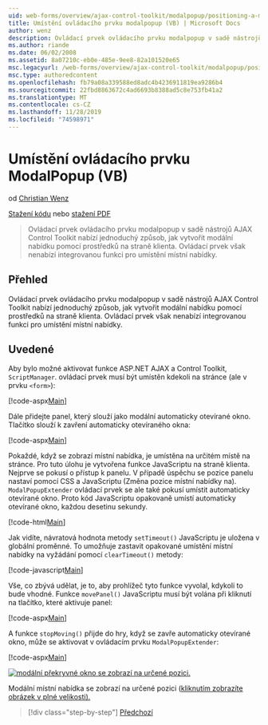 ```yaml
---
uid: web-forms/overview/ajax-control-toolkit/modalpopup/positioning-a-modalpopup-vb
title: Umístění ovládacího prvku modalpopup (VB) | Microsoft Docs
author: wenz
description: Ovládací prvek ovládacího prvku modalpopup v sadě nástrojů AJAX Control Toolkit nabízí jednoduchý způsob, jak vytvořit modální nabídku pomocí prostředků na straně klienta. Ovládací prvek však nenabízí...
ms.author: riande
ms.date: 06/02/2008
ms.assetid: 8a07210c-eb0e-485e-9ee8-82a101520e65
msc.legacyurl: /web-forms/overview/ajax-control-toolkit/modalpopup/positioning-a-modalpopup-vb
msc.type: authoredcontent
ms.openlocfilehash: fb79a08a339588ed8adc4b4236911819ea9286b4
ms.sourcegitcommit: 22fbd8863672c4ad6693b8388ad5c8e753fb41a2
ms.translationtype: MT
ms.contentlocale: cs-CZ
ms.lasthandoff: 11/28/2019
ms.locfileid: "74598971"
---
```

# <a name="positioning-a-modalpopup-vb"></a>Umístění ovládacího prvku ModalPopup (VB)

od [Christian Wenz](https://github.com/wenz)

[Stažení kódu](https://download.microsoft.com/download/2/4/0/24052038-f942-4336-905b-b60ae56f0dd5/ModalPopup4.vb.zip) nebo [stažení PDF](https://download.microsoft.com/download/b/6/a/b6ae89ee-df69-4c87-9bfb-ad1eb2b23373/modalpopup4VB.pdf)

> Ovládací prvek ovládacího prvku modalpopup v sadě nástrojů AJAX Control Toolkit nabízí jednoduchý způsob, jak vytvořit modální nabídku pomocí prostředků na straně klienta. Ovládací prvek však nenabízí integrovanou funkci pro umístění místní nabídky.

## <a name="overview"></a>Přehled

Ovládací prvek ovládacího prvku modalpopup v sadě nástrojů AJAX Control Toolkit nabízí jednoduchý způsob, jak vytvořit modální nabídku pomocí prostředků na straně klienta. Ovládací prvek však nenabízí integrovanou funkci pro umístění místní nabídky.

## <a name="steps"></a>Uvedené

Aby bylo možné aktivovat funkce ASP.NET AJAX a Control Toolkit, `ScriptManager`. ovládací prvek musí být umístěn kdekoli na stránce (ale v prvku `<form>`):

[!code-aspx[Main](positioning-a-modalpopup-vb/samples/sample1.aspx)]

Dále přidejte panel, který slouží jako modální automaticky otevírané okno. Tlačítko slouží k zavření automaticky otevíraného okna:

[!code-aspx[Main](positioning-a-modalpopup-vb/samples/sample2.aspx)]

Pokaždé, když se zobrazí místní nabídka, je umístěna na určitém místě na stránce. Pro tuto úlohu je vytvořena funkce JavaScriptu na straně klienta. Nejprve se pokusí o přístup k panelu. V případě úspěchu se pozice panelu nastaví pomocí CSS a JavaScriptu (Změna pozice místní nabídky na). `ModalPopupExtender` ovládací prvek se ale také pokusí umístit automaticky otevírané okno. Proto kód JavaScriptu opakovaně umístí automaticky otevírané okno, každou desetinu sekundy.

[!code-html[Main](positioning-a-modalpopup-vb/samples/sample3.html)]

Jak vidíte, návratová hodnota metody `setTimeout()` JavaScriptu je uložena v globální proměnné. To umožňuje zastavit opakované umístění místní nabídky na vyžádání pomocí `clearTimeout()` metody:

[!code-javascript[Main](positioning-a-modalpopup-vb/samples/sample4.js)]

Vše, co zbývá udělat, je to, aby prohlížeč tyto funkce vyvolal, kdykoli to bude vhodné. Funkce `movePanel()` JavaScriptu musí být volána při kliknutí na tlačítko, které aktivuje panel:

[!code-aspx[Main](positioning-a-modalpopup-vb/samples/sample5.aspx)]

A funkce `stopMoving()` přijde do hry, když se zavře automaticky otevírané okno, může se aktivovat v ovládacím prvku `ModalPopupExtender`:

[!code-aspx[Main](positioning-a-modalpopup-vb/samples/sample6.aspx)]

[![modální překryvné okno se zobrazí na určené pozici.](positioning-a-modalpopup-vb/_static/image2.png)](positioning-a-modalpopup-vb/_static/image1.png)

Modální místní nabídka se zobrazí na určené pozici ([kliknutím zobrazíte obrázek v plné velikosti).](positioning-a-modalpopup-vb/_static/image3.png)

> [!div class="step-by-step"]
> [Předchozí](handling-postbacks-from-a-modalpopup-vb.md)
